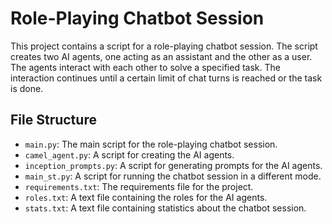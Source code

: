 
# Role-Playing Chatbot Session

This project contains a script for a role-playing chatbot session. The script creates two AI agents, one acting as an assistant and the other as a user. The agents interact with each other to solve a specified task. The interaction continues until a certain limit of chat turns is reached or the task is done.

## File Structure

- `main.py`: The main script for the role-playing chatbot session.
- `camel_agent.py`: A script for creating the AI agents.
- `inception_prompts.py`: A script for generating prompts for the AI agents.
- `main_st.py`: A script for running the chatbot session in a different mode.
- `requirements.txt`: The requirements file for the project.
- `roles.txt`: A text file containing the roles for the AI agents.
- `stats.txt`: A text file containing statistics about the chatbot session.
